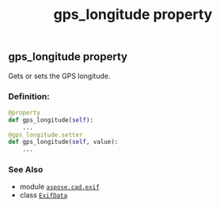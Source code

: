 ﻿---
title: gps_longitude property
second_title: Aspose.CAD for Python via .NET API References
description: 
type: docs
weight: 550
url: /python-net/aspose.cad.exif/exifdata/gps_longitude/
is_root: false
---

## gps_longitude property


Gets or sets the GPS longitude.
### Definition:
```python
@property
def gps_longitude(self):
    ...
@gps_longitude.setter
def gps_longitude(self, value):
    ...
```

### See Also
* module [`aspose.cad.exif`](../../)
* class [`ExifData`](/cad/python-net/aspose.cad.exif/exifdata)
